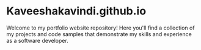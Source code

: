 # Kaveeshakavindi.github.io
Welcome to my portfolio website repository! Here you'll find a collection of my projects and code samples that demonstrate my skills and experience as a software developer.
